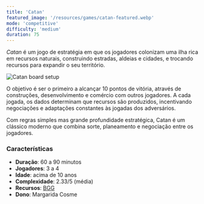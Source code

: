 ```yaml
---
title: 'Catan'
featured_image: '/resources/games/catan-featured.webp'
mode: 'competitive'
difficulty: 'medium'
duration: 75
---
```


*Catan* é um jogo de estratégia em que os jogadores colonizam uma ilha rica em recursos naturais, construindo estradas, aldeias e cidades, e trocando recursos para expandir o seu território.

<!--more-->

![Catan board setup](/resources/games/catan-featured.webp)

O objetivo é ser o primeiro a alcançar 10 pontos de vitória, através de construções, desenvolvimento e comércio com outros jogadores. A cada jogada, os dados determinam que recursos são produzidos, incentivando negociações e adaptações constantes às jogadas dos adversários.

Com regras simples mas grande profundidade estratégica, Catan é um clássico moderno que combina sorte, planeamento e negociação entre os jogadores.

### Características

- **Duração**: 60 a 90 minutos
- **Jogadores**: 3 a 4
- **Idade**: acima de 10 anos
- **Complexidade**: 2.33/5 (média)
- **Recursos**: [BGG](https://boardgamegeek.com/boardgame/13/catan)
- **Dono**: Margarida Cosme
